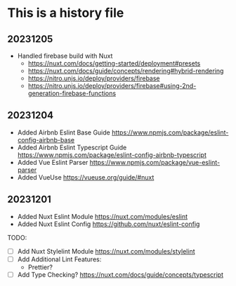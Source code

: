 # This is a history file

## 20231205

- Handled firebase build with Nuxt
  - <https://nuxt.com/docs/getting-started/deployment#presets>
  - <https://nuxt.com/docs/guide/concepts/rendering#hybrid-rendering>
  - <https://nitro.unjs.io/deploy/providers/firebase>
  - <https://nitro.unjs.io/deploy/providers/firebase#using-2nd-generation-firebase-functions>

## 20231204

- Added Airbnb Eslint Base Guide <https://www.npmjs.com/package/eslint-config-airbnb-base>
- Added Airbnb Eslint Typescript Guide <https://www.npmjs.com/package/eslint-config-airbnb-typescript>
- Added Vue Eslint Parser <https://www.npmjs.com/package/vue-eslint-parser>
- Added VueUse <https://vueuse.org/guide/#nuxt>

## 20231201

- Added Nuxt Eslint Module <https://nuxt.com/modules/eslint>
- Added Nuxt Eslint Config <https://github.com/nuxt/eslint-config>

TODO:

- [ ] Add Nuxt Stylelint Module <https://nuxt.com/modules/stylelint>
- [ ] Add Additional Lint Features:
  - Prettier?
- [ ] Add Type Checking? <https://nuxt.com/docs/guide/concepts/typescript>
